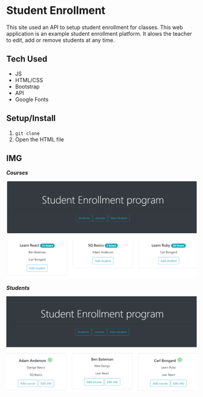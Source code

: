 # Student Enrollment
This site used an API to setup student enrollment for classes. This web application is an example student enrollment platform. It alows the teacher to edit, add or remove students at any time. 


## Tech Used
- JS
- HTML/CSS
- Bootstrap
- API
- Google Fonts


## Setup/Install
1. ` git clone `
2. Open the HTML file


## IMG


***Courses***

<img src="https://raw.githubusercontent.com/LWRGitHub/student-enrollment/main/img/courses.png" alt="This is a screen shot of the courses area in the web app.">


***Students***

<img src="https://raw.githubusercontent.com/LWRGitHub/student-enrollment/main/img/students.png" alt="This is a screen shot of the students area in the web app.">

